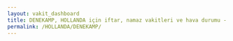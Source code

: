 ```yaml
---
layout: vakit_dashboard
title: DENEKAMP, HOLLANDA için iftar, namaz vakitleri ve hava durumu - ilçe/eyalet seç
permalink: /HOLLANDA/DENEKAMP/
---
```


<script type="text/javascript">
  var GLOBAL_COUNTRY = 'HOLLANDA';
  var GLOBAL_CITY = 'DENEKAMP';
  var GLOBAL_STATE = '';
  var lat = 72;
  var lon = 21;
</script>
